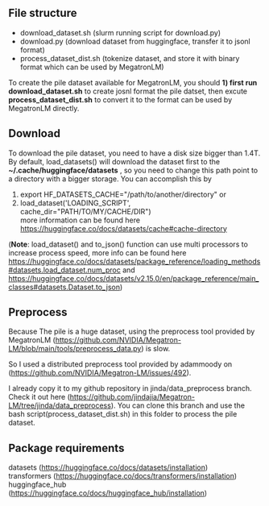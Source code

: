 ## File structure
  - download_dataset.sh (slurm running script for download.py)
  - download.py (download dataset from huggingface, transfer it to jsonl format)
  - process_dataset_dist.sh (tokenize dataset, and store it with binary format which can be used by MegatronLM)

To create the pile dataset available for MegatronLM, you should **1) first run download_dataset.sh** to create josnl format the pile datset, then excute **process_dataset_dist.sh** to convert it to the format can be used by MegatronLM directly.


## Download

To download the pile dataset, you need to have a disk size bigger than 1.4T. By default, load_datasets() will download the dataset first to the  **~/.cache/huggingface/datasets** , so you need to change this path point to a directory with a bigger storage. You can accomplish this by 
1) export HF_DATASETS_CACHE="/path/to/another/directory" or 
2) load_dataset('LOADING_SCRIPT', cache_dir="PATH/TO/MY/CACHE/DIR") \
more information can be found here https://huggingface.co/docs/datasets/cache#cache-directory

(**Note**: load_dataset() and to_json() function can use multi processors to increase process speed, more info can be found here https://huggingface.co/docs/datasets/package_reference/loading_methods#datasets.load_dataset.num_proc and https://huggingface.co/docs/datasets/v2.15.0/en/package_reference/main_classes#datasets.Dataset.to_json)

## Preprocess

Because The pile is a huge dataset, using the preprocess tool provided by MegatronLM (https://github.com/NVIDIA/Megatron-LM/blob/main/tools/preprocess_data.py) is slow.

So I used a distributed preprocess tool provided by adammoody on (https://github.com/NVIDIA/Megatron-LM/issues/492).

I already copy it to my github repository in jinda/data_preprocess branch. Check it out here (https://github.com/jindajia/Megatron-LM/tree/jinda/data_preprocess). You can clone this branch and use the bash script(process_dataset_dist.sh) in this folder to process the pile dataset. 

## Package requirements

datasets (https://huggingface.co/docs/datasets/installation) \
transformers (https://huggingface.co/docs/transformers/installation) \
huggingface_hub (https://huggingface.co/docs/huggingface_hub/installation)
